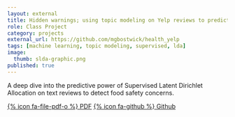 ```yaml
---
layout: external
title: Hidden warnings; using topic modeling on Yelp reviews to predict health inspection violations
role: Class Project
category: projects
external_url: https://github.com/mgbostwick/health_yelp
tags: [machine learning, topic modeling, supervised, lda]
image:
  thumb: slda-graphic.png
published: true
---
```

A deep dive into the predictive power of Supervised Latent Dirichlet Allocation on text reviews to detect food safety concerns.

[{% icon fa-file-pdf-o %} PDF](/files/hidden_warnings.pdf)
[{% icon fa-github %} Github](https://github.com/mgbostwick/health_yelp)